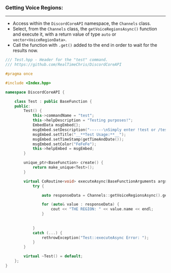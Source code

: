 ### **Getting Voice Regions:**
---
- Access within the `DiscordCoreAPI` namespace, the `Channels` class.
- Select, from the `Channels` class, the `getVoiceRegionsAsync()` function and execute it, with a return value of type `auto` or `vector<VoiceRegionData>`.
- Call the function with `.get()` added to the end in order to wait for the results now.

```cpp
/// Test.hpp - Header for the "test" command.
/// https://github.com/RealTimeChris/DiscordCoreAPI

#pragma once

#include <Index.hpp>

namespace DiscordCoreAPI {

	class Test : public BaseFunction {
	public:
		Test() {
			this->commandName = "test";
			this->helpDescription = "Testing purposes!";
			EmbedData msgEmbed{};
			msgEmbed.setDescription("------\nSimply enter !test or /test!\n------");
			msgEmbed.setTitle("__**Test Usage:**__");
			msgEmbed.setTimeStamp(getTimeAndDate());
			msgEmbed.setColor("FeFeFe");
			this->helpEmbed = msgEmbed;
		}

		unique_ptr<BaseFunction> create() {
			return make_unique<Test>();
		}

		virtual CoRoutine<void> executeAsync(BaseFunctionArguments args) {
			try {

				auto responseData = Channels::getVoiceRegionsAsync().get();

				for (auto& value : responseData) {
					cout << "THE REGION: " << value.name << endl;
				}
				
				
			}
			catch (...) {
				rethrowException("Test::executeAsync Error: ");
			}
		}

		virtual ~Test() = default;
	};
}
```
